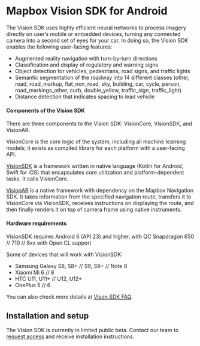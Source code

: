 # Mapbox Vision SDK for Android

The Vision SDK uses highly efficient neural networks to process imagery directly on user’s
mobile or embedded devices, turning any connected camera into a second set of eyes
for your car. In doing so, the Vision SDK enables the following user-facing features:

- Augmented reality navigation with turn-by-turn directions
- Classification and display of regulatory and warning signs
- Object detection for vehicles, pedestrians, road signs, and traffic lights
- Semantic segmentation of the roadway into 14 different classes (other, road, road_markup, flat_non_road, sky, building, car, cycle, person, road_markings_other, curb, double_yellow, traffic_sign, traffic_light)
- Distance detection that indicates spacing to lead vehicle

#### Components of the Vision SDK
There are three components to the Vision SDK: VisionCore, VisionSDK, and VisionAR.

VisionCore is the core logic of the system, including all machine learning models; it exists as compiled library for each platform with a user-facing API.

[VisionSDK](https://github.com/mapbox/mapbox-vision-android) is a framework written in native language (Kotlin for Android, Swift for iOS) that encapsulates core utilization and platform-dependent tasks. It calls VisionCore.

[VisionAR](https://github.com/mapbox/mapbox-vision-ar-android) is a native framework with dependency on the Mapbox Navigation SDK. It takes information from the specified navigation route, transfers it to VisionCore via VisionSDK, receives instructions on displaying the route, and then finally renders it on top of camera frame using native instruments.

#### Hardware requirements

VisionSDK requires Android 6 (API 23) and higher, with QC Snapdragon 650 // 710 // 8xx with Open CL support

Some of devices that will work with VisionSDK:
- Samsung Galaxy S8, S8+ // S9, S9+ // Note 8
- Xiaomi Mi 6 // 8
- HTC U11, U11+ // U12, U12+
- OnePlus 5 // 6

You can also check more details at [Vison SDK FAQ](https://vision.mapbox.com/#faq).

## Installation and setup

The Vision SDK is currently in limited public beta. Contact our team to [request access](https://vision.mapbox.com/#application) and receive installation instructions.
